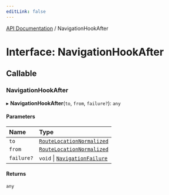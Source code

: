 ```yaml
---
editLink: false
---
```


[API Documentation](../index.md) / NavigationHookAfter

# Interface: NavigationHookAfter

## Callable

### NavigationHookAfter

▸ **NavigationHookAfter**(`to`, `from`, `failure?`): `any`

#### Parameters

| Name | Type |
| :------ | :------ |
| `to` | [`RouteLocationNormalized`](RouteLocationNormalized.md) |
| `from` | [`RouteLocationNormalized`](RouteLocationNormalized.md) |
| `failure?` | `void` \| [`NavigationFailure`](NavigationFailure.md) |

#### Returns

`any`
